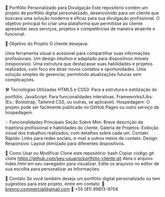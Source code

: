 📄 Portfólio Personalizado para Divulgação
Este repositório contém um projeto de portfólio digital personalizado, desenvolvido para um cliente que buscava uma solução moderna e eficaz para sua divulgação profissional. O objetivo principal foi criar uma plataforma que permitisse ao cliente apresentar seus serviços, projetos e competências de maneira atraente e funcional.

🎯 Objetivo do Projeto
O cliente desejava:

Uma ferramenta visual e acessível para compartilhar suas informações profissionais.
Um design intuitivo e adaptado para dispositivos móveis (responsivo).
Uma estrutura que destacasse suas habilidades e projetos realizados, com foco em atrair novos contatos e oportunidades.
Uma solução simples de gerenciar, permitindo atualizações futuras sem complicações.

🛠️ Tecnologias Utilizadas
HTML5 e CSS3: Para a estrutura e estilização do portfólio.
JavaScript: Para funcionalidades interativas.
Frameworks/Libs: (Ex.: Bootstrap, Tailwind CSS, ou outras, se aplicável).
Hospedagem: O projeto pode ser facilmente publicado no GitHub Pages ou outro serviço de hospedagem.

💡 Funcionalidades Principais
Seção Sobre Mim: Breve descrição da trajetória profissional e habilidades do cliente.
Galeria de Projetos: Exibição visual dos trabalhos realizados, com detalhes sobre cada um.
Contato Rápido: Links para redes sociais, e-mail e outros meios de contato.
Design Responsivo: Layout otimizado para diferentes dispositivos.



🚀 Como Usar ou Modificar
Clone este repositório:
bash
Copiar código
git clone https://github.com/seu-usuario/portfolio-cliente.git
Abra o arquivo index.html em seu navegador para visualizar.
Edite os arquivos no editor de sua escolha para personalizar as informações.

📩 Contato
Se você também deseja um portfólio digital personalizado ou tem sugestões para este projeto, entre em contato:
📧 brenno.commercial@gmail.com
📱 +55 (81) 99813-9704

